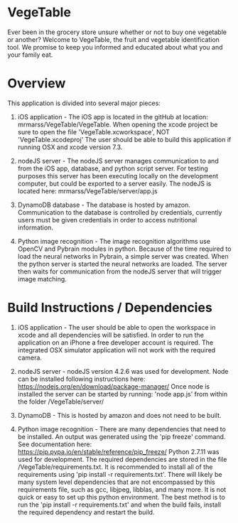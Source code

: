 # VegeTable
Ever been in the grocery store unsure whether or not to buy one vegetable or another? Welcome to VegeTable, the fruit and vegetable identification tool. We promise to keep you informed and educated about what you and your family eat. 


# Overview
This application is divided into several major pieces:
1. iOS application - The iOS app is located in the gitHub at location: mrmarss/VegeTable/VegeTable.
When opening the xcode project be sure to open the file 'VegeTable.xcworkspace', NOT 'VegeTable.xcodeproj'
The user should be able to build this application if running OSX and xcode version 7.3.

2. nodeJS server - The nodeJS server manages communication to and from the iOS app, database, and python script server. For testing purposes this server has been executing locally on the development computer, but could be exported to a server easily. The nodeJS is located here: mrmarss/VegeTable/server/app.js

3. DynamoDB database - The database is hosted by amazon. Communication to the database is controlled by credentials, currently users must be given credentials in order to access nutritional information.

4. Python image recognition - The image recognition algorithms use OpenCV and Pybrain modules in python. Because of the time required to load the neural networks in Pybrain, a simple server was created. When the python server is started the neural networks are loaded. The server then waits for communication from the nodeJS server that will trigger image matching.


# Build Instructions / Dependencies
1. iOS application - The user should be able to open the workspace in xcode and all dependencies will be satisfied. In order to run the application on an iPhone a free developer account is required. The integrated OSX simulator application will not work with the required camera. 

2. nodeJS server - nodeJS version 4.2.6 was used for development. Node can be installed following instructions here:
https://nodejs.org/en/download/package-manager/
Once node is installed the server can be started by running: 'node app.js' from within the folder /VegeTable/server/

3. DynamoDB - This is hosted by amazon and does not need to be built.

4. Python image recognition - There are many dependencies that need to be installed. An output was generated using the 'pip freeze' command. See documentation here: https://pip.pypa.io/en/stable/reference/pip_freeze/
Python 2.7.11 was used for development. The required dependencies are stored in the file /VegeTable/requirements.txt.
It is recommended to install all of the requirements using 'pip install -r requirements.txt'.
There will likely be many system level dependencies that are not encompassed by this requirements file, such as gcc, libjpeg, libblas, and many more. It is not quick or easy to set up this python environment. The best method is to run the 'pip install -r requirements.txt' and when the build fails, install the required dependency and restart the build. 


